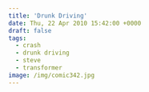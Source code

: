 ```yaml
---
title: 'Drunk Driving'
date: Thu, 22 Apr 2010 15:42:00 +0000
draft: false
tags:
  - crash
  - drunk driving
  - steve
  - transformer
image: /img/comic342.jpg
---
```


